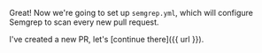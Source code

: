 Great! Now we're going to set up `semgrep.yml`, which will configure Semgrep to scan every new pull request.

I've created a new PR, let's [continue there]({{ url }}).